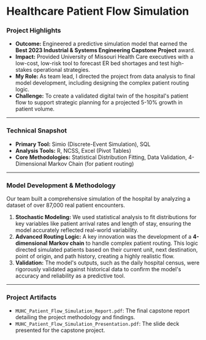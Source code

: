 # Healthcare Patient Flow Simulation

### Project Highlights

* **Outcome:** Engineered a predictive simulation model that earned the **Best 2023 Industrial & Systems Engineering Capstone Project** award.
* **Impact:** Provided University of Missouri Health Care executives with a low-cost, low-risk tool to forecast ER bed shortages and test high-stakes operational strategies.
* **My Role:** As team lead, I directed the project from data analysis to final model development, including designing the complex patient routing logic.
* **Challenge:** To create a validated digital twin of the hospital's patient flow to support strategic planning for a projected 5-10% growth in patient volume.

---

### Technical Snapshot

* **Primary Tool:** Simio (Discrete-Event Simulation), SQL
* **Analysis Tools:**  R, NCSS, Excel (Pivot Tables)
* **Core Methodologies:** Statistical Distribution Fitting, Data Validation, 4-Dimensional Markov Chain (for patient routing)

---

### Model Development & Methodology

Our team built a comprehensive simulation of the hospital by analyzing a dataset of over 87,000 real patient encounters.

1.  **Stochastic Modeling:** We used statistical analysis to fit distributions for key variables like patient arrival rates and length of stay, ensuring the model accurately reflected real-world variability.
2.  **Advanced Routing Logic:** A key innovation was the development of a **4-dimensional Markov chain** to handle complex patient routing. This logic directed simulated patients based on their current unit, next destination, point of origin, and path history, creating a highly realistic flow.
3.  **Validation:** The model's outputs, such as the daily hospital census, were rigorously validated against historical data to confirm the model's accuracy and reliability as a predictive tool.

---

### Project Artifacts

* `MUHC_Patient_Flow_Simulation_Report.pdf`: The final capstone report detailing the project methodology and findings.
* `MUHC_Patient_Flow_Simulation_Presentation.pdf`: The slide deck presented for the capstone project.
